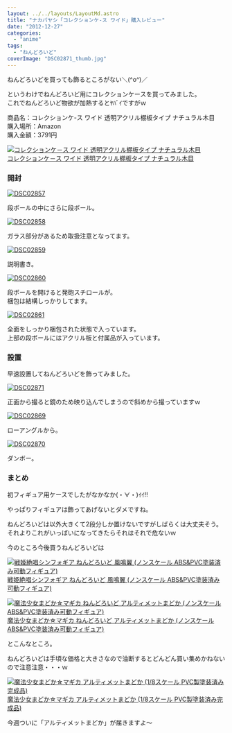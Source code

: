 ```yaml
---
layout: ../../layouts/LayoutMd.astro
title: "ナカバヤシ「コレクションケ-ス ワイド」購入レビュー"
date: "2012-12-27"
categories: 
  - "anime"
tags: 
  - "ねんどろいど"
coverImage: "DSC02871_thumb.jpg"
---
```


ねんどろいどを買っても飾るところがない＼(^o^)／

というわけでねんどろいど用にコレクションケースを買ってみました。  
これでねんどろいど物欲が加熱するとﾔﾊﾞｲですがｗ

商品名：コレクションケ-ス ワイド 透明アクリル棚板タイプ ナチュラル木目  
購入場所：Amazon  
購入金額：3791円

[![コレクションケ－ス ワイド 透明アクリル棚板タイプ ナチュラル木目](images/51zL0PPOP6L._SL160_.jpg)  
コレクションケ－ス ワイド 透明アクリル棚板タイプ ナチュラル木目  
](https://www.amazon.co.jp/exec/obidos/ASIN/B000RHKFU6/mizuka123-22/ref=nosim)

### 開封

[![DSC02857](images/DSC02857_thumb.jpg "DSC02857")](//mizuka123.net/wp-content/uploads/2012/12/DSC02857.jpg)

段ボールの中にさらに段ボール。

[![DSC02858](images/DSC02858_thumb.jpg "DSC02858")](//mizuka123.net/wp-content/uploads/2012/12/DSC02858.jpg)

ガラス部分があるため取扱注意となってます。

[![DSC02859](images/DSC02859_thumb.jpg "DSC02859")](//mizuka123.net/wp-content/uploads/2012/12/DSC02859.jpg)

説明書き。

[![DSC02860](images/DSC02860_thumb.jpg "DSC02860")](//mizuka123.net/wp-content/uploads/2012/12/DSC02860.jpg)

段ボールを開けると発砲スチロールが。  
梱包は結構しっかりしてます。

[![DSC02861](images/DSC02861_thumb.jpg "DSC02861")](//mizuka123.net/wp-content/uploads/2012/12/DSC02861.jpg)

全面をしっかり梱包された状態で入っています。  
上部の段ボールにはアクリル板と付属品が入っています。

### 設置

早速設置してねんどろいどを飾ってみました。

[![DSC02871](images/DSC02871_thumb.jpg "DSC02871")](//mizuka123.net/wp-content/uploads/2012/12/DSC02871.jpg)

正面から撮ると鏡のため映り込んでしまうので斜めから撮っていますｗ

[![DSC02869](images/DSC02869_thumb.jpg "DSC02869")](//mizuka123.net/wp-content/uploads/2012/12/DSC02869.jpg)

ローアングルから。

[![DSC02870](images/DSC02870_thumb.jpg "DSC02870")](//mizuka123.net/wp-content/uploads/2012/12/DSC02870.jpg)

ダンボー。

### まとめ

初フィギュア用ケースでしたがなかなか(・∀・)ｲｲ!!

やっぱりフィギュアは飾ってあげないとダメですね。

ねんどろいどは以外大きくて2段分しか置けないですがしばらくは大丈夫そう。  
それよりこれがいっぱいになってきたらそれはそれで危ないｗ

今のところ今後買うねんどろいどは

[![戦姫絶唱シンフォギア ねんどろいど 風鳴翼 (ノンスケール ABS&PVC塗装済み可動フィギュア)](images/51aA4Pc7DEL._SL160_.jpg)  
戦姫絶唱シンフォギア ねんどろいど 風鳴翼 (ノンスケール ABS&PVC塗装済み可動フィギュア)  
](https://www.amazon.co.jp/exec/obidos/ASIN/B009GUL34C/mizuka123-22/ref=nosim)

[![魔法少女まどか☆マギカ ねんどろいど アルティメットまどか (ノンスケール ABS&PVC塗装済み可動フィギュア)](images/51zIXz1D%2B-L._SL160_.jpg)  
魔法少女まどか☆マギカ ねんどろいど アルティメットまどか (ノンスケール ABS&PVC塗装済み可動フィギュア)  
](https://www.amazon.co.jp/exec/obidos/ASIN/B009QWMM40/mizuka123-22/ref=nosim)

とこんなところ。

ねんどろいどは手頃な価格と大きさなので油断するとどんどん買い集めかねないので注意注意・・・ｗ

[![魔法少女まどか☆マギカ アルティメットまどか (1/8スケール PVC製塗装済み完成品)](images/51vSYmlo35L._SL160_.jpg)  
魔法少女まどか☆マギカ アルティメットまどか (1/8スケール PVC製塗装済み完成品)  
](https://www.amazon.co.jp/exec/obidos/ASIN/B0089IW922/mizuka123-22/ref=nosim)

今週ついに「アルティメットまどか」が届きますよ～

